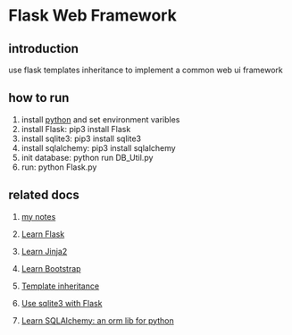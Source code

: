 # Flask Web Framework

## introduction

use flask templates inheritance to implement a common web ui framework

## how to run

1. install [python](https://www.python.org/) and set environment varibles
2. install Flask: pip3 install Flask
3. install sqlite3: pip3 install sqlite3
4. install sqlalchemy: pip3 install  sqlalchemy
5. init database: python run DB_Util.py
6. run: python Flask.py

## related docs

1. [my notes](./docs/Flask_Notes.md)

2. [Learn Flask](http://flask.pocoo.org/docs/0.12/)

3. [Learn Jinja2](http://jinja.pocoo.org/docs/2.9/)

4. [Learn Bootstrap](http://getbootstrap.com/getting-started)

5. [Template inheritance](http://flask.pocoo.org/docs/0.12/patterns/templateinheritance/#template-inheritance)

6. [Use sqlite3 with Flask](http://flask.pocoo.org/docs/0.12/patterns/sqlite3/)

7. [Learn SQLAlchemy: an orm lib for python](http://www.liaoxuefeng.com/wiki/001374738125095c955c1e6d8bb493182103fac9270762a000/0014021031294178f993c85204e4d1b81ab032070641ce5000)

   ​



